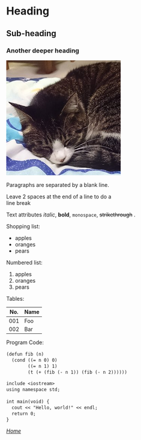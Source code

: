 Heading
=======

Sub-heading
-----------
 
### Another deeper heading

![cat](https://github.com/fireflower0/react-gh-pages-lisp/blob/master/src/Pages/Blog/Articles/Sample/cat.jpg?raw=true)

Paragraphs are separated
by a blank line.

Leave 2 spaces at the end of a line to do a  
line break

Text attributes *italic*, **bold**, 
`monospace`, ~~strikethrough~~ .

Shopping list:

  * apples
  * oranges
  * pears

Numbered list:

  1. apples
  2. oranges
  3. pears

Tables:

| No. | Name |
|:---:|:---|
| 001 | Foo |
| 002 | Bar |

Program Code:

```
(defun fib (n)
  (cond ((= n 0) 0)
        ((= n 1) 1)
        (t (+ (fib (- n 1)) (fib (- n 2))))))
```

```
include <iostream>
using namespace std;

int main(void) {
  cout << "Hello, world!" << endl;
  return 0;
}
```

[*Home*](https://fireflower0.github.io/react-gh-pages-lisp/index.html)
